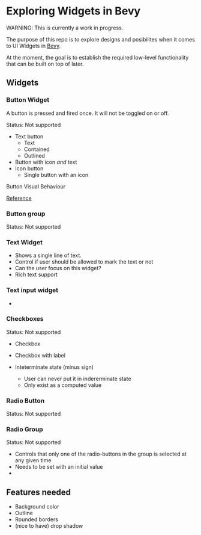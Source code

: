 # Exploring Widgets in Bevy

WARNING: This is currently a work in progress.

The purpose of this repo is to explore designs and posibilites when it comes to UI Widgets in [Bevy](https://github.com/bevyengine/bevy).

At the moment, the goal is to establish the required low-level functionality that can be built on top of later.

## Widgets

### Button Widget

A button is pressed and fired once.
It will not be toggled on or off.

Status: Not supported

- Text button
    - Text
    - Contained
    - Outlined
- Button with icon _and_ text
- Icon button
    - Single button with an icon


Button Visual Behaviour


[Reference](https://mui.com/material-ui/react-button/#basic-button)

### Button group

Status: Not supported

### Text Widget

- Shows a single line of text.
- Control if user should be allowed to mark the text or not
- Can the user focus on this widget?
- Rich text support

### Text input widget

- 



### Checkboxes

Status: Not supported

- Checkbox
- Checkbox with label

- Inteterminate state (minus sign)
    - User can never put it in indererminate state
    - Only exist as a computed value

### Radio Button

Status: Not supported


### Radio Group

Status: Not supported

- Controls that only one of the radio-buttons in the group is selected at any given time
- Needs to be set with an initial value
- 


## Features needed

- Background color
- Outline
- Rounded borders
- (nice to have) drop shadow